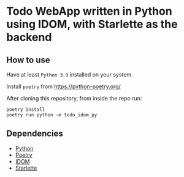 # Todo WebApp written in Python using IDOM, with Starlette as the backend

## How to use

Have at least `Python 3.9` installed on your system.

Install `poetry` from <https://python-poetry.org/>

After cloning this repository, from inside the repo run:

```
poetry install
poetry run python -m todo_idom_py
```

## Dependencies

- [Python](https://www.python.org/)
- [Poetry](https://python-poetry.org/)
- [IDOM](https://idom-docs.herokuapp.com/docs/index.html)
- [Starlette](https://www.starlette.io/)
